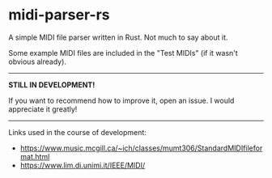# midi-parser-rs

A simple MIDI file parser written in Rust. Not much to say about it.

Some example MIDI files are included in the "Test MIDIs" (if it wasn't obvious already).

---

__**STILL IN DEVELOPMENT!**__

If you want to recommend how to improve it, open an issue. I would appreciate it greatly!

---

Links used in the course of development:

- https://www.music.mcgill.ca/~ich/classes/mumt306/StandardMIDIfileformat.html
- https://www.lim.di.unimi.it/IEEE/MIDI/
